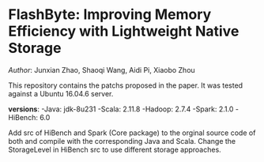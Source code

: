 # FlashByte: Improving Memory Efficiency with Lightweight Native Storage
*Author*: Junxian Zhao, Shaoqi Wang, Aidi Pi, Xiaobo Zhou

This repository contains the patchs proposed in the paper.
It was tested against a Ubuntu 16.04.6 server.

**versions**:
-Java: jdk-8u231
-Scala: 2.11.8
-Hadoop: 2.7.4
-Spark: 2.1.0
-HiBench: 6.0

Add src of HiBench and Spark (Core package) to the orginal source code of both and compile with the corresponding Java and Scala.
Change the StorageLevel in HiBench src to use different storage approaches.
